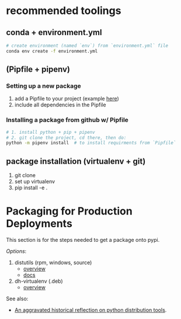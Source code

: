 # recommended toolings 
## conda + environment.yml
```bash
# create environment (named `env`) from `environment.yml` file
conda env create -f environment.yml
```
## (Pipfile + pipenv)
### Setting up a new package
1. add a Pipfile to your project (example [here](https://github.com/7yl4r/cheatsheets/blob/master/python/Pipfile))
2. include all dependencies in the Pipfile

### Installing a package from github w/ Pipfile
```bash
# 1. install python + pip + pipenv
# 2. git clone the project, cd there, then do:
python -m pipenv install  # to install requirments from `Pipfile`
```

## package installation (virtualenv + git)
1. git clone
2. set up virtualenv
3. pip install -e .

# Packaging for Production Deployments
This section is for the steps needed to get a package onto pypi.

*Options*:
1. distutils (rpm, windows, source)
    * [overview](https://www.digitalocean.com/community/tutorials/how-to-package-and-distribute-python-applications)
    * [docs](https://docs.python.org/2/distutils/builtdist.html)
2. dh-virtualenv (.deb)
    * [overview](https://www.nylas.com/blog/packaging-deploying-python/)

See also:
* [An aggravated historical reflection on python distribution tools](http://lucumr.pocoo.org/2012/6/22/hate-hate-hate-everywhere/).
